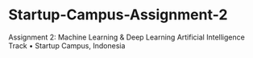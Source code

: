 # Startup-Campus-Assignment-2
Assignment 2: Machine Learning &amp; Deep Learning Artificial Intelligence Track • Startup Campus, Indonesia
